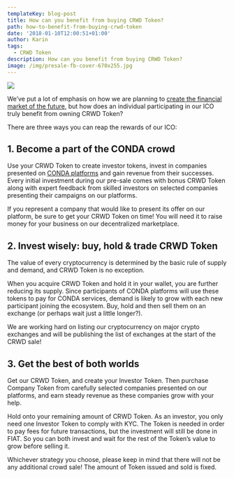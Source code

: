 ```yaml
---
templateKey: blog-post
title: How can you benefit from buying CRWD Token?
path: how-to-benefit-from-buying-crwd-token
date: '2018-01-10T12:00:51+01:00'
author: Karin
tags:
  - CRWD Token
description: How can you benefit from buying CRWD Token?
image: /img/presale-fb-cover-670x255.jpg
---
```

![](/img/presale-fb-cover.jpg)

We’ve put a lot of emphasis on how we are planning to [create the financial market of the future](/), but how does an individual participating in our ICO truly benefit from owning CRWD Token?



There are three ways you can reap the rewards of our ICO:

## 

## 1. Become a part of the CONDA crowd

Use your CRWD Token to create investor tokens, invest in companies presented on [CONDA platforms](http://www.conda.eu/) and gain revenue from their successes. Every initial investment during our pre-sale comes with bonus CRWD Token along with expert feedback from skilled investors on selected companies presenting their campaigns on our platforms.



If you represent a company that would like to present its offer on our platform, be sure to get your CRWD Token on time! You will need it to raise money for your business on our decentralized marketplace.



 



## 2. Invest wisely: buy, hold & trade CRWD Token

The value of every cryptocurrency is determined by the basic rule of supply and demand, and CRWD Token is no exception.



When you acquire CRWD Token and hold it in your wallet, you are further reducing its supply. Since participants of CONDA platforms will use these tokens to pay for CONDA services, demand is likely to grow with each new participant joining the ecosystem. Buy, hold and then sell them on an exchange (or perhaps wait just a little longer?).



We are working hard on listing our cryptocurrency on major crypto exchanges and will be publishing the list of exchanges at the start of the CRWD sale!



 



## 3. Get the best of both worlds

Get our CRWD Token, and create your Investor Token. Then purchase Company Token from carefully selected companies presented on our platforms, and earn steady revenue as these companies grow with your help.



Hold onto your remaining amount of CRWD Token. As an investor, you only need one Investor Token to comply with KYC. The Token is needed in order to pay fees for future transactions, but the investment will still be done in FIAT. So you can both invest and wait for the rest of the Token’s value to grow before selling it.



 



Whichever strategy you choose, please keep in mind that there will not be any additional crowd sale! The amount of Token issued and sold is fixed.
